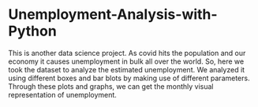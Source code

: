 # Unemployment-Analysis-with-Python
This is another data science project.
As covid hits the population and our economy it causes unemployment in bulk all over the world.
So, here we took the dataset to analyze the estimated unemployment.
We analyzed it using different boxes and bar blots by making use of different parameters.
Through these plots and graphs, we can get the monthly visual representation of unemployment.
